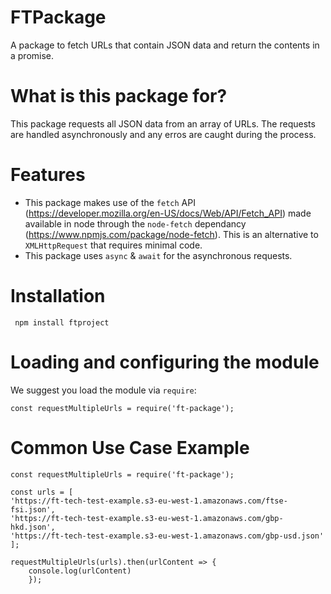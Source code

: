 # FTPackage
A package to fetch URLs that contain JSON data and return the contents in a promise.

# What is this package for?

This package requests all JSON data from an array of URLs. The requests are handled asynchronously and any erros are caught during the process.

# Features
- This package makes use of the `fetch` API (https://developer.mozilla.org/en-US/docs/Web/API/Fetch_API) made available in node through the `node-fetch` dependancy (https://www.npmjs.com/package/node-fetch). This is an alternative to `XMLHttpRequest` that requires minimal code.
- This package uses `async` & `await` for the asynchronous requests.

# Installation
```
 npm install ftproject
```
# Loading and configuring the module
We suggest you load the module via `require`:
```
const requestMultipleUrls = require('ft-package');
```
# Common Use Case Example
```
const requestMultipleUrls = require('ft-package');

const urls = [
'https://ft-tech-test-example.s3-eu-west-1.amazonaws.com/ftse-fsi.json',
'https://ft-tech-test-example.s3-eu-west-1.amazonaws.com/gbp-hkd.json',
'https://ft-tech-test-example.s3-eu-west-1.amazonaws.com/gbp-usd.json'
];

requestMultipleUrls(urls).then(urlContent => {
    console.log(urlContent)
    });
```
